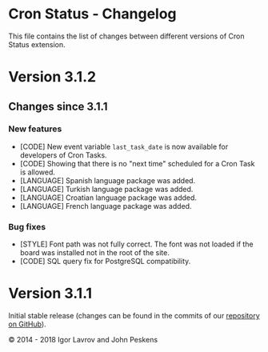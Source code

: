 Cron Status - Changelog
=======================
This file contains the list of changes between different versions of Cron Status extension.

# Version 3.1.2
## Changes since 3.1.1
### New features
* [CODE] New event variable `last_task_date` is now available for developers of Cron Tasks.
* [CODE] Showing that there is no "next time" scheduled for a Cron Task is allowed.
* [LANGUAGE] Spanish language package was added.
* [LANGUAGE] Turkish language package was added.
* [LANGUAGE] Croatian language package was added.
* [LANGUAGE] French language package was added.

### Bug fixes
* [STYLE] Font path was not fully correct. The font was not loaded if the board was installed not in the root of the site.
* [CODE] SQL query fix for PostgreSQL compatibility.

# Version 3.1.1
Initial stable release (changes can be found in the commits of our [repository on GitHub](https://github.com/BoardTools/cronstatus)).

© 2014 - 2018 Igor Lavrov and John Peskens
